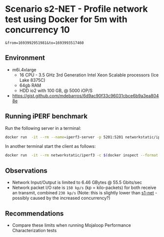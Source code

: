 # Scenario s2-NET - Profile network test using Docker for 5m with concurrency 10

```config
&from=1693992951981&to=1693993517460
```

## Environment

- m6i.4xlarge
  - 16 CPU - 3.5 GHz 3rd Generation Intel Xeon Scalable processors (Ice Lake 8375C)
  - 64gb RAM
  - HDD io2 with 100 GB, @ 5000 iOP/S
- https://gist.github.com/mdebarros/6d9ac90f33c96031cbce6b9a3ea8048e

## Running iPERF benchmark

Run the following server in a terminal:

```bash
docker run  -it --rm --name=iperf3-server -p 5201:5201 networkstatic/iperf3 -s
```

In another terminal start the client as follows:

```bash
docker run  -it --rm networkstatic/iperf3 -c $(docker inspect --format "{{ .NetworkSettings.IPAddress }}" $(docker ps -ql)) -t 300
```

## Observations

- Network Input/Output is limited to 6.46 GBytes @ 55.5 Gbits/sec
- Network packet I/O rate is `150 kp/s` (kp = kilo-packets) for both receive an transmit, combined `230 kp/s` (Note: this is slightly lower than [s1-net](../s1-net/README.md) - possibly caused by the increased concurrency?)

## Recommendations

- Compare these limits when running Mojaloop Performance Characterization tests
